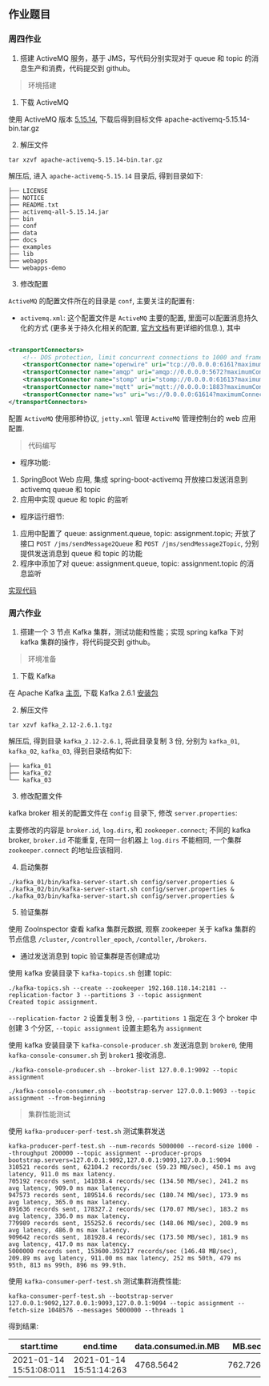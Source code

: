 ## 作业题目

### 周四作业

1. 搭建 ActiveMQ 服务，基于 JMS，写代码分别实现对于 queue 和 topic 的消息生产和消费，代码提交到 github。

> 环境搭建

1. 下载 ActiveMQ

使用 ActiveMQ 版本 [5.15.14](http://www.apache.org/dyn/closer.cgi?filename=/activemq/5.15.14/apache-activemq-5.15.14-bin.tar.gz&action=download), 下载后得到目标文件
apache-activemq-5.15.14-bin.tar.gz

2. 解压文件

```shell
tar xzvf apache-activemq-5.15.14-bin.tar.gz
```

解压后, 进入 `apache-activemq-5.15.14` 目录后, 得到目录如下:

```text
├── LICENSE
├── NOTICE
├── README.txt
├── activemq-all-5.15.14.jar
├── bin
├── conf
├── data
├── docs
├── examples
├── lib
├── webapps
└── webapps-demo
```

3. 修改配置

`ActiveMQ` 的配置文件所在的目录是 `conf`, 主要关注的配置有:

* `activemq.xml`: 这个配置文件是 `ActiveMQ` 主要的配置, 里面可以配置消息持久化的方式 (更多关于持久化相关的配置, [官方文档](http://activemq.apache.org/persistence.html)有更详细的信息.), 其中

```xml

<transportConnectors>
    <!-- DOS protection, limit concurrent connections to 1000 and frame size to 100MB -->
    <transportConnector name="openwire" uri="tcp://0.0.0.0:6161?maximumConnections=1000&amp;wireFormat.maxFrameSize=104857600"/>
    <transportConnector name="amqp" uri="amqp://0.0.0.0:5672?maximumConnections=1000&amp;wireFormat.maxFrameSize=104857600"/>
    <transportConnector name="stomp" uri="stomp://0.0.0.0:61613?maximumConnections=1000&amp;wireFormat.maxFrameSize=104857600"/>
    <transportConnector name="mqtt" uri="mqtt://0.0.0.0:1883?maximumConnections=1000&amp;wireFormat.maxFrameSize=104857600"/>
    <transportConnector name="ws" uri="ws://0.0.0.0:61614?maximumConnections=1000&amp;wireFormat.maxFrameSize=104857600"/>
</transportConnectors>
```

配置 `ActiveMQ` 使用那种协议, `jetty.xml` 管理 `ActiveMQ` 管理控制台的 web 应用配置.

> 代码编写

* 程序功能:
1. SpringBoot Web 应用, 集成 spring-boot-activemq 开放接口发送消息到 activemq queue 和 topic
2. 应用中实现 queue 和 topic 的监听

* 程序运行细节:

1. 应用中配置了 queue: assignment.queue, topic: assignment.topic; 开放了接口 `POST /jms/sendMessage2Queue` 和 `POST /jms/sendMessage2Topic`, 分别提供发送消息到 queue 和 topic 的功能
2. 程序中添加了对 queue: assignment.queue, topic: assignment.topic 的消息监听

[实现代码](./thurs_assignment01/src/main/java/io/x12fd16b/assignment/week13/thurs/assignment01/)

### 周六作业

1. 搭建一个 3 节点 Kafka 集群，测试功能和性能；实现 spring kafka 下对 kafka 集群的操作，将代码提交到 github。

> 环境准备

1. 下载 Kafka

在 Apache Kafka [主页](http://kafka.apache.org/), 下载 Kafka 2.6.1 [安装包](https://mirrors.tuna.tsinghua.edu.cn/apache/kafka/2.6.1/kafka_2.12-2.6.1.tgz)

2. 解压文件

```shell
tar xzvf kafka_2.12-2.6.1.tgz
```

解压后, 得到目录 `kafka_2.12-2.6.1`, 将此目录复制 3 份, 分别为 `kafka_01`, `kafka_02`, `kafka_03`, 得到目录结构如下:

```text
├── kafka_01
├── kafka_02
└── kafka_03
```

3. 修改配置文件

kafka broker 相关的配置文件在 `config` 目录下, 修改 `server.properties`:

主要修改的内容是 `broker.id`, `log.dirs`, 和 `zookeeper.connect`; 不同的 kafka broker, `broker.id` 不能重复, 在同一台机器上 `log.dirs` 不能相同, 一个集群 `zookeeper.connect` 的地址应该相同.

4. 启动集群

```shell
./kafka_01/bin/kafka-server-start.sh config/server.properties &
./kafka_02/bin/kafka-server-start.sh config/server.properties &
./kafka_03/bin/kafka-server-start.sh config/server.properties &
```

5. 验证集群

使用 ZooInspector 查看 kafka 集群元数据, 观察 zookeeper 关于 kafka 集群的节点信息 `/cluster`, `/controller_epoch`, `/contoller`, `/brokers`.

* 通过发送消息到 topic 验证集群是否创建成功

使用 kafka 安装目录下 `kafka-topics.sh` 创建 topic:

```shell
./kafka-topics.sh --create --zookeeper 192.168.118.14:2181 --replication-factor 3 --partitions 3 --topic assignment
Created topic assignment.
```
`--replication-factor 2` 设置复制 3 份, `--partitions 1` 指定在 3 个 broker 中创建 3 个分区, `--topic assignment` 设置主题名为 `assignment`

使用 kafka 安装目录下 `kafka-console-producer.sh` 发送消息到 `broker0`, 使用 `kafka-console-consumer.sh` 到 `broker1` 接收消息.

```shell
./kafka-console-producer.sh --broker-list 127.0.0.1:9092 --topic assignment
```

```shell
./kafka-console-consumer.sh --bootstrap-server 127.0.0.1:9093 --topic assignment --from-beginning
```

> 集群性能测试

使用 `kafka-producer-perf-test.sh` 测试集群发送

```shell
kafka-producer-perf-test.sh --num-records 5000000 --record-size 1000 --throughput 200000 --topic assignment --producer-props bootstrap.servers=127.0.0.1:9092,127.0.0.1:9093,127.0.0.1:9094
310521 records sent, 62104.2 records/sec (59.23 MB/sec), 450.1 ms avg latency, 911.0 ms max latency.
705192 records sent, 141038.4 records/sec (134.50 MB/sec), 241.2 ms avg latency, 909.0 ms max latency.
947573 records sent, 189514.6 records/sec (180.74 MB/sec), 173.9 ms avg latency, 365.0 ms max latency.
891636 records sent, 178327.2 records/sec (170.07 MB/sec), 183.2 ms avg latency, 336.0 ms max latency.
779989 records sent, 155252.6 records/sec (148.06 MB/sec), 208.9 ms avg latency, 486.0 ms max latency.
909642 records sent, 181928.4 records/sec (173.50 MB/sec), 181.9 ms avg latency, 417.0 ms max latency.
5000000 records sent, 153600.393217 records/sec (146.48 MB/sec), 209.89 ms avg latency, 911.00 ms max latency, 252 ms 50th, 479 ms 95th, 813 ms 99th, 896 ms 99.9th.
```

使用 `kafka-consumer-perf-test.sh` 测试集群消费性能: 

```shell
kafka-consumer-perf-test.sh --bootstrap-server 127.0.0.1:9092,127.0.0.1:9093,127.0.0.1:9094 --topic assignment --fetch-size 1048576 --messages 5000000 --threads 1
```

得到结果:

| start.time | end.time | data.consumed.in.MB | MB.sec | data.consumed.in.nMsg | nMsg.sec | rebalance.time.ms | fetch.time.ms | fetch.MB.sec |  fetch.nMsg.sec |
| ---------- | ---------| --------------------| -------| ----------------------| ---------| ------------------| --------------| -------------| ----------------|
| 2021-01-14 15:51:08:011 | 2021-01-14 15:51:14:263 | 4768.5642 | 762.7262 | 5000209 | 799777.5112 | 1610610668424 | -1610610662172 | -0.0000 | -0.0031 |
